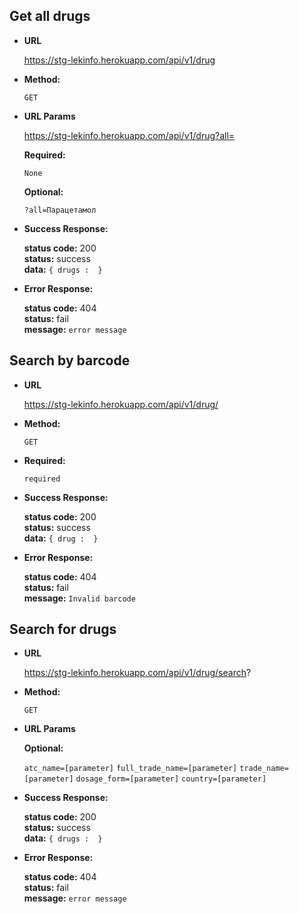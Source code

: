 **Get all drugs**
----

* **URL**

  https://stg-lekinfo.herokuapp.com/api/v1/drug

* **Method:**
  
  `GET` 
  
*  **URL Params**

   https://stg-lekinfo.herokuapp.com/api/v1/drug?all=<search query> 

   **Required:**
 
    `None`

   **Optional:**
 
   `?all=Парацетамол`

* **Success Response:**
  
    **status code:** 200 <br />
    **status:** success <br />
    **data:** `{ drugs :  }`
 
* **Error Response:**

  **status code:** 404 <br />
  **status:** fail <br />
  **message:** `error message`
  
**Search by barcode**
----

* **URL**

  https://stg-lekinfo.herokuapp.com/api/v1/drug/<BARCODE>

* **Method:**
  
  `GET` 
  
*  **Required:**
 
    `required`

* **Success Response:**
  
    **status code:** 200 <br />
    **status:** success <br />
    **data:** `{ drug :  }`
 
* **Error Response:**

  **status code:** 404 <br />
  **status:** fail <br />
  **message:** `Invalid barcode`
  
**Search for drugs**
----

* **URL**

  https://stg-lekinfo.herokuapp.com/api/v1/drug/search?

* **Method:**
  
  `GET` 
  
*  **URL Params**

   **Optional:**
 
    `atc_name=[parameter]`
    `full_trade_name=[parameter]`
    `trade_name=[parameter]`
    `dosage_form=[parameter]`
    `country=[parameter]`

* **Success Response:**
  
    **status code:** 200 <br />
    **status:** success <br />
    **data:** `{ drugs :  }`
 
* **Error Response:**

  **status code:** 404 <br />
  **status:** fail <br />
  **message:** `error message`

 

